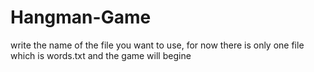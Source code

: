 # Hangman-Game

write the name of the file you want to use, for now there is only one file which is words.txt 
and the game will begine